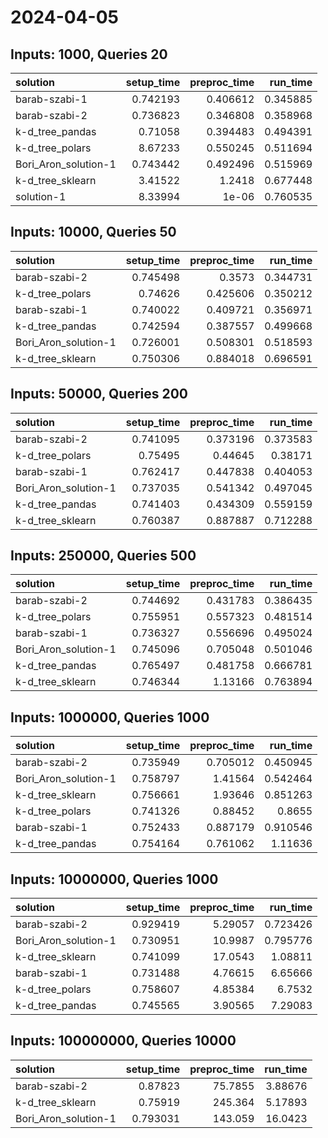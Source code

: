 # 2024-04-05

## Inputs: 1000, Queries 20

| solution             |   setup_time |   preproc_time |   run_time |
|:---------------------|-------------:|---------------:|-----------:|
| barab-szabi-1        |     0.742193 |       0.406612 |   0.345885 |
| barab-szabi-2        |     0.736823 |       0.346808 |   0.358968 |
| k-d_tree_pandas      |     0.71058  |       0.394483 |   0.494391 |
| k-d_tree_polars      |     8.67233  |       0.550245 |   0.511694 |
| Bori_Aron_solution-1 |     0.743442 |       0.492496 |   0.515969 |
| k-d_tree_sklearn     |     3.41522  |       1.2418   |   0.677448 |
| solution-1           |     8.33994  |       1e-06    |   0.760535 |

## Inputs: 10000, Queries 50

| solution             |   setup_time |   preproc_time |   run_time |
|:---------------------|-------------:|---------------:|-----------:|
| barab-szabi-2        |     0.745498 |       0.3573   |   0.344731 |
| k-d_tree_polars      |     0.74626  |       0.425606 |   0.350212 |
| barab-szabi-1        |     0.740022 |       0.409721 |   0.356971 |
| k-d_tree_pandas      |     0.742594 |       0.387557 |   0.499668 |
| Bori_Aron_solution-1 |     0.726001 |       0.508301 |   0.518593 |
| k-d_tree_sklearn     |     0.750306 |       0.884018 |   0.696591 |

## Inputs: 50000, Queries 200

| solution             |   setup_time |   preproc_time |   run_time |
|:---------------------|-------------:|---------------:|-----------:|
| barab-szabi-2        |     0.741095 |       0.373196 |   0.373583 |
| k-d_tree_polars      |     0.75495  |       0.44645  |   0.38171  |
| barab-szabi-1        |     0.762417 |       0.447838 |   0.404053 |
| Bori_Aron_solution-1 |     0.737035 |       0.541342 |   0.497045 |
| k-d_tree_pandas      |     0.741403 |       0.434309 |   0.559159 |
| k-d_tree_sklearn     |     0.760387 |       0.887887 |   0.712288 |

## Inputs: 250000, Queries 500

| solution             |   setup_time |   preproc_time |   run_time |
|:---------------------|-------------:|---------------:|-----------:|
| barab-szabi-2        |     0.744692 |       0.431783 |   0.386435 |
| k-d_tree_polars      |     0.755951 |       0.557323 |   0.481514 |
| barab-szabi-1        |     0.736327 |       0.556696 |   0.495024 |
| Bori_Aron_solution-1 |     0.745096 |       0.705048 |   0.501046 |
| k-d_tree_pandas      |     0.765497 |       0.481758 |   0.666781 |
| k-d_tree_sklearn     |     0.746344 |       1.13166  |   0.763894 |

## Inputs: 1000000, Queries 1000

| solution             |   setup_time |   preproc_time |   run_time |
|:---------------------|-------------:|---------------:|-----------:|
| barab-szabi-2        |     0.735949 |       0.705012 |   0.450945 |
| Bori_Aron_solution-1 |     0.758797 |       1.41564  |   0.542464 |
| k-d_tree_sklearn     |     0.756661 |       1.93646  |   0.851263 |
| k-d_tree_polars      |     0.741326 |       0.88452  |   0.8655   |
| barab-szabi-1        |     0.752433 |       0.887179 |   0.910546 |
| k-d_tree_pandas      |     0.754164 |       0.761062 |   1.11636  |

## Inputs: 10000000, Queries 1000

| solution             |   setup_time |   preproc_time |   run_time |
|:---------------------|-------------:|---------------:|-----------:|
| barab-szabi-2        |     0.929419 |        5.29057 |   0.723426 |
| Bori_Aron_solution-1 |     0.730951 |       10.9987  |   0.795776 |
| k-d_tree_sklearn     |     0.741099 |       17.0543  |   1.08811  |
| barab-szabi-1        |     0.731488 |        4.76615 |   6.65666  |
| k-d_tree_polars      |     0.758607 |        4.85384 |   6.7532   |
| k-d_tree_pandas      |     0.745565 |        3.90565 |   7.29083  |

## Inputs: 100000000, Queries 10000

| solution             |   setup_time |   preproc_time |   run_time |
|:---------------------|-------------:|---------------:|-----------:|
| barab-szabi-2        |     0.87823  |        75.7855 |    3.88676 |
| k-d_tree_sklearn     |     0.75919  |       245.364  |    5.17893 |
| Bori_Aron_solution-1 |     0.793031 |       143.059  |   16.0423  |